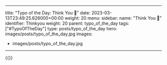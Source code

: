 
---
title: "Typo of the Day: Think You 💭"
date: 2023-03-13T23:49:25.626000+00:00
weight: 20
menu:
  sidebar:
    name: "Think You 💭"
    identifier: Thinkyou
    weight: 20
    parent: typo_of_the_day
tags: ["#TypoOfTheDay"]
type: posts/typo_of_the_day
hero: images/posts/typo_of_the_day.jpg
images:
- images/posts/typo_of_the_day.jpg
---


{{<fosstodon user="mariatta" id="110018649497611417">}}


